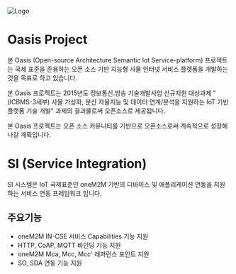 ![Logo](https://github.com/iotoasis/SO/blob/master/logo_oasis_m.png)

# Oasis Project

본 Oasis (Open-source Architecture Semantic Iot Service-platform) 프로젝트는 국제 표준을 준용하는 오픈 소스 기반 지능형 사물 인터넷 서비스 플랫폼을 개발하는 것을 목표로 하고 있습니다.

본 Oasis 프로젝트는 2015년도 정보통신․방송 기술개발사업 신규지원 대상과제 "(ICBMS-3세부) 사물 가상화, 분산 자율지능 및 데이터 연계/분석을 지원하는 IoT 기반 플랫폼 기술 개발" 과제의 결과물로써 오픈소스로 제공됩니다.

본 Oasis 프로젝트는 오픈 소스 커뮤니티를 기반으로 오픈소스로써 계속적으로 성장해 나갈 계획입니다.

# SI (Service Integration)
 SI 시스템은 IoT 국제표준인 oneM2M 기반의 디바이스 및 애플리케이션 연동을 지원하는 서비스 연동 프레임워크 입니다. 
 
## 주요기능

* oneM2M IN-CSE 서비스 Capabilities 기능 지원
* HTTP, CoAP, MQTT 바인딩 기능 지원
* oneM2M Mca, Mcc, Mcc' 레퍼런스 포인트 지원
* SO, SDA 연동 기능 지원

